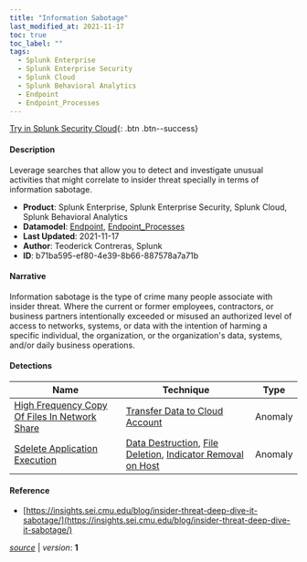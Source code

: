 ```yaml
---
title: "Information Sabotage"
last_modified_at: 2021-11-17
toc: true
toc_label: ""
tags:
  - Splunk Enterprise
  - Splunk Enterprise Security
  - Splunk Cloud
  - Splunk Behavioral Analytics
  - Endpoint
  - Endpoint_Processes
---
```


[Try in Splunk Security Cloud](https://www.splunk.com/en_us/cyber-security.html){: .btn .btn--success}

#### Description

Leverage searches that allow you to detect and investigate unusual activities that might correlate to insider threat specially in terms of information sabotage.

- **Product**: Splunk Enterprise, Splunk Enterprise Security, Splunk Cloud, Splunk Behavioral Analytics
- **Datamodel**: [Endpoint](https://docs.splunk.com/Documentation/CIM/latest/User/Endpoint), [Endpoint_Processes](https://docs.splunk.com/Documentation/CIM/latest/User/EndpointProcesses)
- **Last Updated**: 2021-11-17
- **Author**: Teoderick Contreras, Splunk
- **ID**: b71ba595-ef80-4e39-8b66-887578a7a71b

#### Narrative

Information sabotage is the type of crime many people associate with insider threat. Where the current or former employees, contractors, or business partners intentionally exceeded or misused an authorized level of access to networks, systems, or data with the intention of harming a specific individual, the organization, or the organization's data, systems, and/or daily business operations.

#### Detections

| Name        | Technique   | Type         |
| ----------- | ----------- |--------------|
| [High Frequency Copy Of Files In Network Share](/endpoint/high_frequency_copy_of_files_in_network_share/) | [Transfer Data to Cloud Account](/tags/#transfer-data-to-cloud-account) | Anomaly |
| [Sdelete Application Execution](/endpoint/sdelete_application_execution/) | [Data Destruction](/tags/#data-destruction), [File Deletion](/tags/#file-deletion), [Indicator Removal on Host](/tags/#indicator-removal-on-host) | Anomaly |

#### Reference

* [https://insights.sei.cmu.edu/blog/insider-threat-deep-dive-it-sabotage/](https://insights.sei.cmu.edu/blog/insider-threat-deep-dive-it-sabotage/)



[*source*](https://github.com/splunk/security_content/tree/develop/stories/information_sabotage.yml) \| *version*: **1**